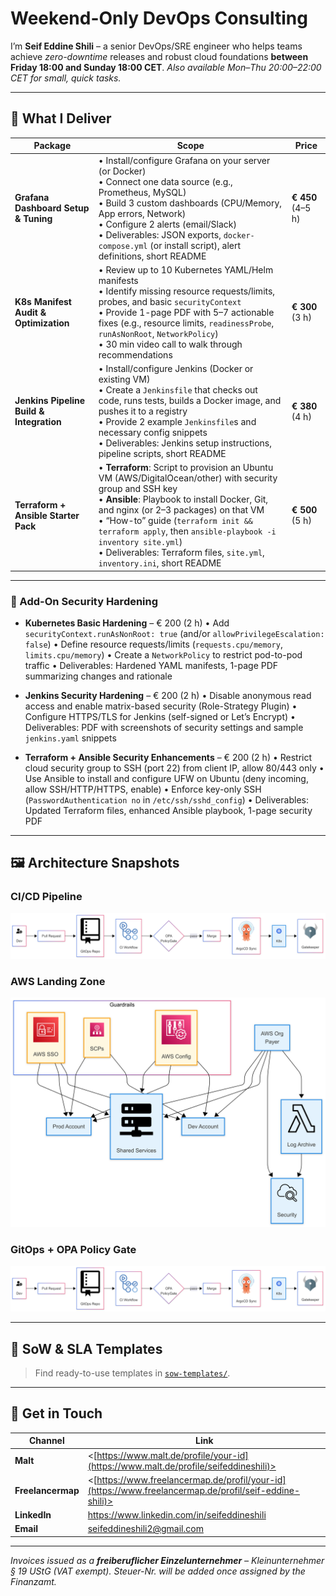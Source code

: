 # Weekend-Only DevOps Consulting

I’m **Seif Eddine Shili** – a senior DevOps/SRE engineer who helps teams achieve *zero-downtime* releases and robust cloud foundations **between Friday 18:00 and Sunday 18:00 CET**.
_Also available Mon–Thu 20:00–22:00 CET for small, quick tasks._

---

## 🔧 What I Deliver

| Package                              | Scope                                                                                                                          | Price             |
|--------------------------------------|--------------------------------------------------------------------------------------------------------------------------------|-------------------|
| **Grafana Dashboard Setup & Tuning** | • Install/configure Grafana on your server (or Docker)<br>• Connect one data source (e.g., Prometheus, MySQL)<br>• Build 3 custom dashboards (CPU/Memory, App errors, Network)<br>• Configure 2 alerts (email/Slack)<br>• Deliverables: JSON exports, `docker-compose.yml` (or install script), alert definitions, short README | **€ 450** (4–5 h) |
| **K8s Manifest Audit & Optimization** | • Review up to 10 Kubernetes YAML/Helm manifests<br>• Identify missing resource requests/limits, probes, and basic `securityContext`<br>• Provide 1-page PDF with 5–7 actionable fixes (e.g., resource limits, `readinessProbe`, `runAsNonRoot`, `NetworkPolicy`)<br>• 30 min video call to walk through recommendations | **€ 300** (3 h)   |
| **Jenkins Pipeline Build & Integration** | • Install/configure Jenkins (Docker or existing VM)<br>• Create a `Jenkinsfile` that checks out code, runs tests, builds a Docker image, and pushes it to a registry<br>• Provide 2 example `Jenkinsfile`s and necessary config snippets<br>• Deliverables: Jenkins setup instructions, pipeline scripts, short README | **€ 380** (4 h)   |
| **Terraform + Ansible Starter Pack**    | • **Terraform**: Script to provision an Ubuntu VM (AWS/DigitalOcean/other) with security group and SSH key<br>• **Ansible**: Playbook to install Docker, Git, and nginx (or 2–3 packages) on that VM<br>• “How-to” guide (`terraform init && terraform apply`, then `ansible-playbook -i inventory site.yml`)<br>• Deliverables: Terraform files, `site.yml`, `inventory.ini`, short README | **€ 500** (5 h)   |

---

### 🔐 Add-On Security Hardening

- **Kubernetes Basic Hardening** – € 200 (2 h)
  • Add `securityContext.runAsNonRoot: true` (and/or `allowPrivilegeEscalation: false`)
  • Define resource requests/limits (`requests.cpu/memory`, `limits.cpu/memory`)
  • Create a `NetworkPolicy` to restrict pod-to-pod traffic
  • Deliverables: Hardened YAML manifests, 1-page PDF summarizing changes and rationale

- **Jenkins Security Hardening** – € 200 (2 h)
  • Disable anonymous read access and enable matrix-based security (Role-Strategy Plugin)
  • Configure HTTPS/TLS for Jenkins (self-signed or Let’s Encrypt)
  • Deliverables: PDF with screenshots of security settings and sample `jenkins.yaml` snippets

- **Terraform + Ansible Security Enhancements** – € 200 (2 h)
  • Restrict cloud security group to SSH (port 22) from client IP, allow 80/443 only
  • Use Ansible to install and configure UFW on Ubuntu (deny incoming, allow SSH/HTTP/HTTPS, enable)
  • Enforce key-only SSH (`PasswordAuthentication no` in `/etc/ssh/sshd_config`)
  • Deliverables: Updated Terraform files, enhanced Ansible playbook, 1-page security PDF

---

## 🖼️ Architecture Snapshots

### CI/CD Pipeline

![CI/CD pipeline with GitLab CI, Argo CD and Kubernetes](diagrams/opa.png)

### AWS Landing Zone

![AWS multi-account landing zone with guardrails](diagrams/aws.png)

### GitOps + OPA Policy Gate

![End-to-end GitOps flow with OPA Gatekeeper](diagrams/opa.png)

---

## 📄 SoW & SLA Templates

> Find ready-to-use templates in [`sow-templates/`](sow-templates/).

---

## 🤝 Get in Touch

| Channel         | Link                                              |
|-----------------|---------------------------------------------------|
| **Malt**        | <[https://www.malt.de/profile/your-id](https://www.malt.de/profile/seifeddineshili)>             |
| **Freelancermap** | <[https://www.freelancermap.de/profil/your-id](https://www.freelancermap.de/profil/seif-eddine-shili)>    |
| **LinkedIn**    | <https://www.linkedin.com/in/seifeddineshili>         |
| **Email**       | seifeddineshili2@gmail.com                                |

---

*Invoices issued as a **freiberuflicher Einzelunternehmer** – Kleinunternehmer § 19 UStG (VAT exempt). Steuer-Nr. will be added once assigned by the Finanzamt.*
